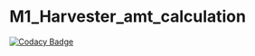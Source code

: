 # M1_Harvester_amt_calculation

[![Codacy Badge](https://api.codacy.com/project/badge/Grade/5393a63b60c742d2ad5639db3789adac)](https://app.codacy.com/gh/Mahanteshchittapur/M1_Harvester_amt_calculator?utm_source=github.com&utm_medium=referral&utm_content=Mahanteshchittapur/M1_Harvester_amt_calculator&utm_campaign=Badge_Grade_Settings)
